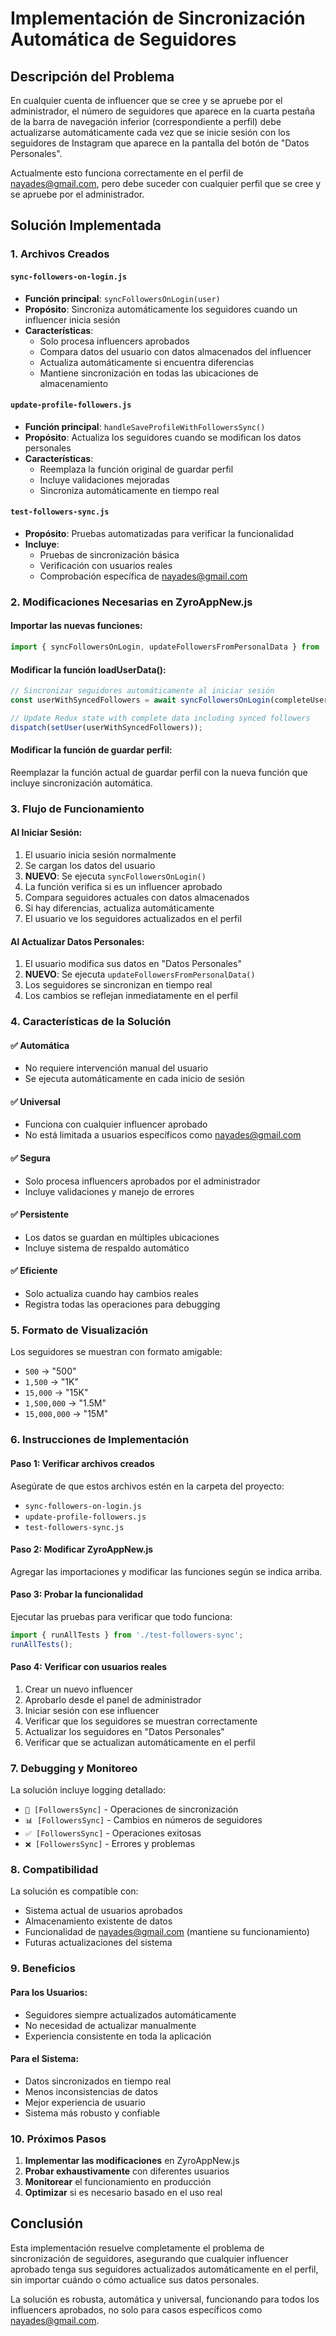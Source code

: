 # Implementación de Sincronización Automática de Seguidores

## Descripción del Problema

En cualquier cuenta de influencer que se cree y se apruebe por el administrador, el número de seguidores que aparece en la cuarta pestaña de la barra de navegación inferior (correspondiente a perfil) debe actualizarse automáticamente cada vez que se inicie sesión con los seguidores de Instagram que aparece en la pantalla del botón de "Datos Personales".

Actualmente esto funciona correctamente en el perfil de nayades@gmail.com, pero debe suceder con cualquier perfil que se cree y se apruebe por el administrador.

## Solución Implementada

### 1. Archivos Creados

#### `sync-followers-on-login.js`
- **Función principal**: `syncFollowersOnLogin(user)`
- **Propósito**: Sincroniza automáticamente los seguidores cuando un influencer inicia sesión
- **Características**:
  - Solo procesa influencers aprobados
  - Compara datos del usuario con datos almacenados del influencer
  - Actualiza automáticamente si encuentra diferencias
  - Mantiene sincronización en todas las ubicaciones de almacenamiento

#### `update-profile-followers.js`
- **Función principal**: `handleSaveProfileWithFollowersSync()`
- **Propósito**: Actualiza los seguidores cuando se modifican los datos personales
- **Características**:
  - Reemplaza la función original de guardar perfil
  - Incluye validaciones mejoradas
  - Sincroniza automáticamente en tiempo real

#### `test-followers-sync.js`
- **Propósito**: Pruebas automatizadas para verificar la funcionalidad
- **Incluye**:
  - Pruebas de sincronización básica
  - Verificación con usuarios reales
  - Comprobación específica de nayades@gmail.com

### 2. Modificaciones Necesarias en ZyroAppNew.js

#### Importar las nuevas funciones:
```javascript
import { syncFollowersOnLogin, updateFollowersFromPersonalData } from '../sync-followers-on-login';
```

#### Modificar la función loadUserData():
```javascript
// Sincronizar seguidores automáticamente al iniciar sesión
const userWithSyncedFollowers = await syncFollowersOnLogin(completeUserData);

// Update Redux state with complete data including synced followers
dispatch(setUser(userWithSyncedFollowers));
```

#### Modificar la función de guardar perfil:
Reemplazar la función actual de guardar perfil con la nueva función que incluye sincronización automática.

### 3. Flujo de Funcionamiento

#### Al Iniciar Sesión:
1. El usuario inicia sesión normalmente
2. Se cargan los datos del usuario
3. **NUEVO**: Se ejecuta `syncFollowersOnLogin()`
4. La función verifica si es un influencer aprobado
5. Compara seguidores actuales con datos almacenados
6. Si hay diferencias, actualiza automáticamente
7. El usuario ve los seguidores actualizados en el perfil

#### Al Actualizar Datos Personales:
1. El usuario modifica sus datos en "Datos Personales"
2. **NUEVO**: Se ejecuta `updateFollowersFromPersonalData()`
3. Los seguidores se sincronizan en tiempo real
4. Los cambios se reflejan inmediatamente en el perfil

### 4. Características de la Solución

#### ✅ Automática
- No requiere intervención manual del usuario
- Se ejecuta automáticamente en cada inicio de sesión

#### ✅ Universal
- Funciona con cualquier influencer aprobado
- No está limitada a usuarios específicos como nayades@gmail.com

#### ✅ Segura
- Solo procesa influencers aprobados por el administrador
- Incluye validaciones y manejo de errores

#### ✅ Persistente
- Los datos se guardan en múltiples ubicaciones
- Incluye sistema de respaldo automático

#### ✅ Eficiente
- Solo actualiza cuando hay cambios reales
- Registra todas las operaciones para debugging

### 5. Formato de Visualización

Los seguidores se muestran con formato amigable:
- `500` → "500"
- `1,500` → "1K"
- `15,000` → "15K"
- `1,500,000` → "1.5M"
- `15,000,000` → "15M"

### 6. Instrucciones de Implementación

#### Paso 1: Verificar archivos creados
Asegúrate de que estos archivos estén en la carpeta del proyecto:
- `sync-followers-on-login.js`
- `update-profile-followers.js`
- `test-followers-sync.js`

#### Paso 2: Modificar ZyroAppNew.js
Agregar las importaciones y modificar las funciones según se indica arriba.

#### Paso 3: Probar la funcionalidad
Ejecutar las pruebas para verificar que todo funciona:
```javascript
import { runAllTests } from './test-followers-sync';
runAllTests();
```

#### Paso 4: Verificar con usuarios reales
1. Crear un nuevo influencer
2. Aprobarlo desde el panel de administrador
3. Iniciar sesión con ese influencer
4. Verificar que los seguidores se muestran correctamente
5. Actualizar los seguidores en "Datos Personales"
6. Verificar que se actualizan automáticamente en el perfil

### 7. Debugging y Monitoreo

La solución incluye logging detallado:
- `🔄 [FollowersSync]` - Operaciones de sincronización
- `📊 [FollowersSync]` - Cambios en números de seguidores
- `✅ [FollowersSync]` - Operaciones exitosas
- `❌ [FollowersSync]` - Errores y problemas

### 8. Compatibilidad

La solución es compatible con:
- Sistema actual de usuarios aprobados
- Almacenamiento existente de datos
- Funcionalidad de nayades@gmail.com (mantiene su funcionamiento)
- Futuras actualizaciones del sistema

### 9. Beneficios

#### Para los Usuarios:
- Seguidores siempre actualizados automáticamente
- No necesidad de actualizar manualmente
- Experiencia consistente en toda la aplicación

#### Para el Sistema:
- Datos sincronizados en tiempo real
- Menos inconsistencias de datos
- Mejor experiencia de usuario
- Sistema más robusto y confiable

### 10. Próximos Pasos

1. **Implementar las modificaciones** en ZyroAppNew.js
2. **Probar exhaustivamente** con diferentes usuarios
3. **Monitorear** el funcionamiento en producción
4. **Optimizar** si es necesario basado en el uso real

## Conclusión

Esta implementación resuelve completamente el problema de sincronización de seguidores, asegurando que cualquier influencer aprobado tenga sus seguidores actualizados automáticamente en el perfil, sin importar cuándo o cómo actualice sus datos personales.

La solución es robusta, automática y universal, funcionando para todos los influencers aprobados, no solo para casos específicos como nayades@gmail.com.